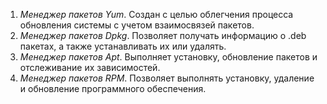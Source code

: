 1. *Менеджер пакетов Yum*. Создан с целью облегчения процесса обновления системы с учетом взаимосвязей пакетов.  
2. *Менеджер пакетов Dpkg*. Позволяет получать информацию о .deb пакетах, а также устанавливать их или удалять.  
3. *Менеджер пакетов Apt*. Выполняет установку, обновление пакетов и отслеживание их зависимостей.  
4. *Менеджер пакетов RPM*. Позволяет выполнять установку, удаление и обновление программного обеспечения.
